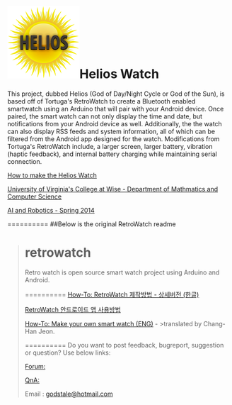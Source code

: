 ![Helios](https://raw.githubusercontent.com/BryanSmithDev/HeliosWatch/Helios/HeliosWatch_Documentation/Images/HeliosLogo_Small.png "Helios")Helios Watch
==========
This project, dubbed Helios (God of Day/Night Cycle or God of the Sun), is based off of Tortuga's RetroWatch to create a Bluetooth enabled smartwatch using an Arduino that will pair with your Android device. Once paired, the smart watch can not only display the time and date, but notifications from your Android device as well. Additionally, the the watch can also display RSS feeds and system information, all of which can be filtered from the Android app designed for the watch. Modifications from Tortuga's RetroWatch include, a larger screen, larger battery, vibration (haptic feedback), and internal battery charging while maintaining serial connection.

[How to make the Helios Watch](http://www.mcs.uvawise.edu/wiki/index.php/Bluetooth_Smartwatch_for_Android_-_Bryan_Smith)

[University of Virginia's College at Wise - Department of Mathmatics and Computer Science](http://www.mcs.uvawise.edu/)

[AI and Robotics - Spring 2014](http://www.mcs.uvawise.edu/wiki/index.php/CSC4150_-_AI_and_Robotics)


==========
##Below is the original RetroWatch readme
>
>retrowatch
>==========
>
>Retro watch is open source smart watch project using Arduino and Android.
>
>
>
>==========
>[How-To: RetroWatch 제작방법 - 상세버전 (한글)](http://www.hardcopyworld.com/ngine/aduino/index.php/archives/376)
>
>[RetroWatch 안드로이드 앱 사용방법](http://www.hardcopyworld.com/ngine/android/index.php/archives/192)
>
>
>[How-To: Make your own smart watch (ENG)](http://www.hardcopyworld.com/ngine/aduino/index.php/archives/670) - >translated by Chang-Han Jeon.
>
>
>==========
>Do you want to post feedback, bugreport, suggestion or question? Use below links:
>
>[Forum: ](http://www.hardcopyworld.com/ngine/index.php/board/free-board)
>
>[QnA: ](http://www.hardcopyworld.com/ngine/index.php/board/qna)
>
>Email : godstale@hotmail.com



